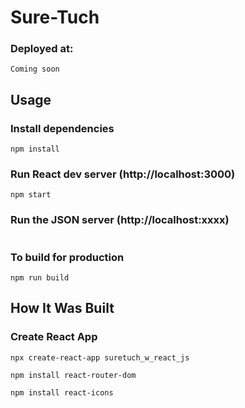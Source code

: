 # Sure-Tuch

### Deployed at:

```
Coming soon
```

## Usage

### Install dependencies

```
npm install
```

### Run React dev server (http://localhost:3000)

```
npm start
```

### Run the JSON server (http://localhost:xxxx)

```

```

### To build for production

```
npm run build
```

## How It Was Built

### Create React App

```
npx create-react-app suretuch_w_react_js
```

```
npm install react-router-dom
```
```
npm install react-icons
```